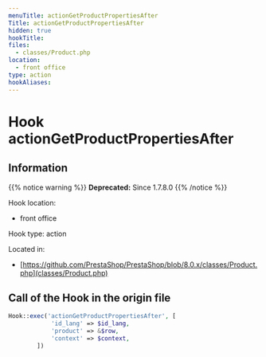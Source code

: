 ```yaml
---
menuTitle: actionGetProductPropertiesAfter
Title: actionGetProductPropertiesAfter
hidden: true
hookTitle: 
files:
  - classes/Product.php
location:
  - front office
type: action
hookAliases:
---
```


# Hook actionGetProductPropertiesAfter

## Information

{{% notice warning %}}
**Deprecated:** Since 1.7.8.0
{{% /notice %}}

Hook location:
  - front office

Hook type: action

Located in: 
  - [https://github.com/PrestaShop/PrestaShop/blob/8.0.x/classes/Product.php](classes/Product.php)

## Call of the Hook in the origin file

```php
Hook::exec('actionGetProductPropertiesAfter', [
            'id_lang' => $id_lang,
            'product' => &$row,
            'context' => $context,
        ])
```